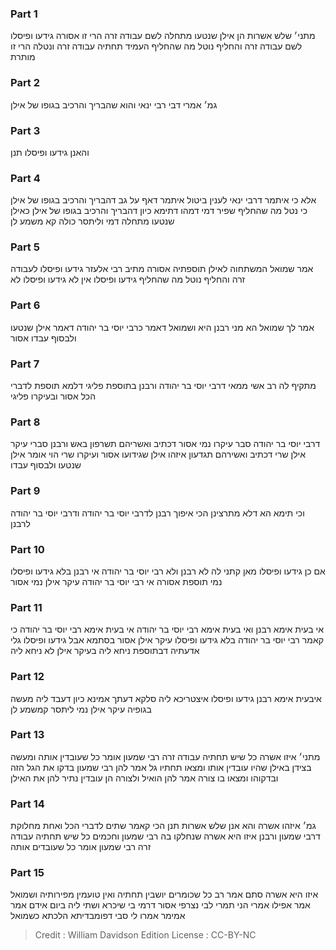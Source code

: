 
### Part 1
מתני׳ שלש אשרות הן אילן שנטעו מתחלה לשם עבודה זרה הרי זו אסורה גידעו ופיסלו לשם עבודה זרה והחליף נוטל מה שהחליף העמיד תחתיה עבודה זרה ונטלה הרי זו מותרת

### Part 2
גמ׳ אמרי דבי רבי ינאי והוא שהבריך והרכיב בגופו של אילן

### Part 3
והאנן גידעו ופיסלו תנן

### Part 4
אלא כי איתמר דרבי ינאי לענין ביטול איתמר דאף על גב דהבריך והרכיב בגופו של אילן כי נטל מה שהחליף שפיר דמי דמהו דתימא כיון דהבריך והרכיב בגופו של אילן כאילן שנטעו מתחלה דמי וליתסר כולה קא משמע לן

### Part 5
אמר שמואל המשתחוה לאילן תוספתיה אסורה מתיב רבי אלעזר גידעו ופיסלו לעבודה זרה והחליף נוטל מה שהחליף גידעו ופיסלו אין לא גידעו ופיסלו לא

### Part 6
אמר לך שמואל הא מני רבנן היא ושמואל דאמר כרבי יוסי בר יהודה דאמר אילן שנטעו ולבסוף עבדו אסור

### Part 7
מתקיף לה רב אשי ממאי דרבי יוסי בר יהודה ורבנן בתוספת פליגי דלמא תוספת לדברי הכל אסור ובעיקרו פליגי

### Part 8
דרבי יוסי בר יהודה סבר עיקרו נמי אסור דכתיב ואשריהם תשרפון באש ורבנן סברי עיקר אילן שרי דכתיב ואשירהם תגדעון איזהו אילן שגידועו אסור ועיקרו שרי הוי אומר אילן שנטעו ולבסוף עבדו

### Part 9
וכי תימא הא דלא מתרצינן הכי איפוך רבנן לדרבי יוסי בר יהודה ודרבי יוסי בר יהודה לרבנן

### Part 10
אם כן גידעו ופיסלו מאן קתני לה לא רבנן ולא רבי יוסי בר יהודה אי רבנן בלא גידעו ופיסלו נמי תוספת אסורה אי רבי יוסי בר יהודה עיקר אילן נמי אסור

### Part 11
אי בעית אימא רבנן ואי בעית אימא רבי יוסי בר יהודה אי בעית אימא רבי יוסי בר יהודה כי קאמר רבי יוסי בר יהודה בלא גידעו ופיסלו עיקר אילן אסור בסתמא אבל גידעו ופיסלו גלי אדעתיה דבתוספת ניחא ליה בעיקר אילן לא ניחא ליה

### Part 12
איבעית אימא רבנן גידעו ופיסלו איצטריכא ליה סלקא דעתך אמינא כיון דעבד ליה מעשה בגופיה עיקר אילן נמי ליתסר קמשמע לן

### Part 13
מתני׳ איזו אשרה כל שיש תחתיה עבודה זרה רבי שמעון אומר כל שעובדין אותה ומעשה בצידן באילן שהיו עובדין אותו ומצאו תחתיו גל אמר להן רבי שמעון בדקו את הגל הזה ובדקוהו ומצאו בו צורה אמר להן הואיל ולצורה הן עובדין נתיר להן את האילן

### Part 14
גמ׳ איזהו אשרה והא אנן שלש אשרות תנן הכי קאמר שתים לדברי הכל ואחת מחלוקת דרבי שמעון ורבנן איזו היא אשרה שנחלקו בה רבי שמעון וחכמים כל שיש תחתיה עבודה זרה רבי שמעון אומר כל שעובדים אותה

### Part 15
איזו היא אשרה סתם אמר רב כל שכומרים יושבין תחתיה ואין טועמין מפירותיה ושמואל אמר אפילו אמרי הני תמרי לבי נצרפי אסור דרמי בי שיכרא ושתי ליה ביום אידם אמר אמימר אמרו לי סבי דפומבדיתא הלכתא כשמואל

>Credit : William Davidson Edition
>License : CC-BY-NC